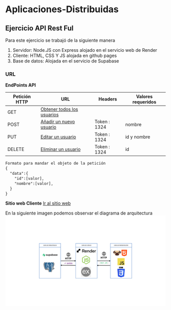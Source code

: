 # Aplicaciones-Distribuidas

## Ejercicio API Rest Ful

Para este ejercicio se trabajó de la siguiente manera
1. Servidor: Node.JS con Express alojado en el servicio web de Render
2. Cliente: HTML, CSS Y JS alojada en github pages
3. Base de datos: Alojada en el servicio de Supabase

### URL

**EndPoints API**

| Petición HTTP | URL | Headers | Valores requeridos
| ----------- | ----------- | ----------- | ----------- |
| GET | [Obtener todos los usuarios](https://apirestful-users.onrender.com/users) | |
| POST | [Añadir un nuevo usuario](https://apirestful-users.onrender.com/user) | Token : 1324 | nombre
| PUT | [Editar un usuario](https://apirestful-users.onrender.com/user) | Token : 1324 | id y nombre
| DELETE | [Eliminar un usuario](https://apirestful-users.onrender.com/user) | Token : 1324 | id

```
Formato para mandar el objeto de la petición
{
  "data":{
    "id":[valor],
    "nombre":[valor],
  }  
}
```
**Sitio web Cliente**
[Ir al sitio web](https://jorgelreyes.github.io/Aplicaciones-Distribuidas/API%20Rest/Client/)

En la siguiente imagen podemos observar el diagrama de arquitectura
![imagen diagrama](https://github.com/JorgeLReyes/Aplicaciones-Distribuidas/blob/main/Diagramas%20arquitectura/API.png)
